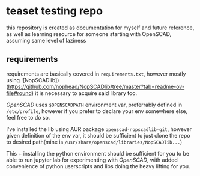 # teaset testing repo

this repository is created as documentation for myself and future reference, as well as learning resource for someone starting with OpenSCAD, assuming same level of laziness

## requirements

requirements are basically covered in `requirements.txt`, however mostly using ![NopSCADlib])(https://github.com/nophead/NopSCADlib/tree/master?tab=readme-ov-file#round) it is necessary to acquire said library too.

*OpenSCAD* uses `$OPENSCADPATH` environment var, preferrably defined in `/etc/profile`, however if you prefer to declare your env somewhere else, feel free to do so. 

I've installed the lib using AUR package `openscad-nopscadlib-git`, however given definition of the env var, it should be sufficient to just clone the repo to desired path(mine is `/usr/share/openscad/libraries/NopSCADlib...`)

This + installing the python environment should be sufficient for you to be able to run jupyter lab for experimenting with *OpenSCAD*, with added convenience of python userscripts and libs doing the heavy lifting for you.